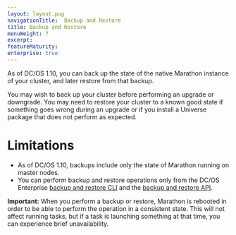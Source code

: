 ```yaml
---
layout: layout.pug
navigationTitle:  Backup and Restore
title: Backup and Restore
menuWeight: 7
excerpt:
featureMaturity:
enterprise: true
---
```


As of DC/OS 1.10, you can back up the state of the native Marathon instance of your cluster, and later restore from that backup.

You may wish to back up your cluster before performing an upgrade or downgrade. You may need to restore your cluster to a known good state if something goes wrong during an upgrade or if you install a Universe package that does not perform as expected.

# Limitations

- As of DC/OS 1.10, backups include only the state of Marathon running on master nodes.
- You can perform backup and restore operations only from the DC/OS Enterprise [backup and restore CLI](/1.11/administering-clusters/backup-and-restore/backup-restore-cli) and the [backup and restore API](/1.11/administering-clusters/backup-and-restore/backup-restore-api).

**Important:** When you perform a backup or restore, Marathon is rebooted in order to be able to perform the operation in a consistent state. This will not affect running tasks, but if a task is launching something at that time, you can experience brief unavailability.
